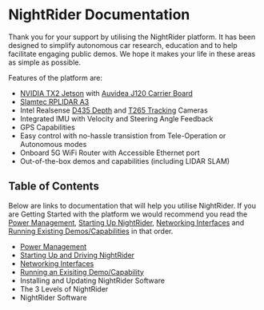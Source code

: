 # NightRider Documentation

Thank you for your support by utilising the NightRider platform. It has been designed to simplify autonomous car research, education and to help facilitate engaging public demos. We hope it makes your life in these areas as simple as possible.

Features of the platform are:

* [NVIDIA TX2 Jetson](https://developer.nvidia.com/embedded/jetson-tx2) with [Auvidea J120 Carrier Board](https://auvidea.eu/j120/)
* [Slamtec RPLIDAR A3](https://www.slamtec.com/en/Lidar/A3)
* Intel Realsense [D435 Depth](https://www.intelrealsense.com/depth-camera-d435/) and [T265 Tracking](https://www.intelrealsense.com/tracking-camera-t265/) Cameras
* Integrated IMU with Velocity and Steering Angle Feedback
* GPS Capabilities
* Easy control with no-hassle transistion from Tele-Operation or Autonomous modes
* Onboard 5G WiFi Router with Accessible Ethernet port
* Out-of-the-box demos and capabilities (including LIDAR SLAM)


## Table of Contents

Below are links to documentation that will help you utilise NightRider. If you are Getting Started with the platform we would recommend you read the [Power Management](power_management.md), [Starting Up NightRider](starting_up_nightrider.md), [Networking Interfaces](nightrider_networking_interfaces.md) and [Running Existing Demos/Capabilities](nightrider_running_existing_capabilities.md) in that order.

* [Power Management](power_management.md)
* [Starting Up and Driving NightRider](starting_up_nightrider.md)
* [Networking Interfaces](nightrider_networking_interfaces.md)
* [Running an Exisiting Demo/Capability](nightrider_running_existing_capabilities.md)
* Installing and Updating NightRider Software
* The 3 Levels of NightRider
* NightRider Software